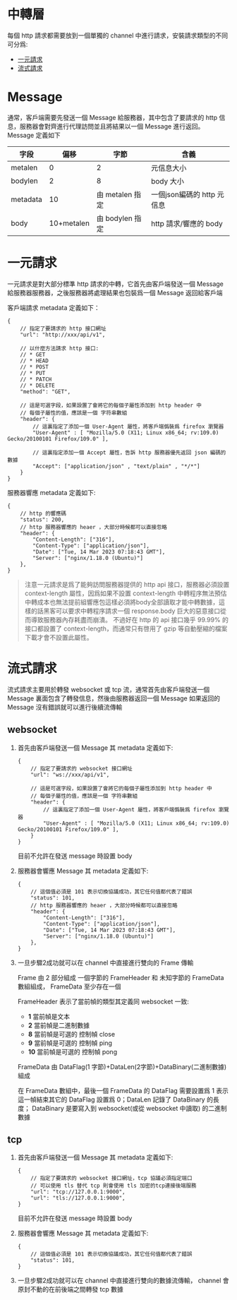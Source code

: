 # 中轉層

每個 http 請求都需要放到一個單獨的 channel 中進行請求，安裝請求類型的不同可分爲:

* [一元請求](#一元請求)
* [流式請求](#流式請求)

# Message

通常，客戶端需要先發送一個 Message 給服務器，其中包含了要請求的 http 信息，服務器會對齊進行代理訪問並且將結果以一個 Message 進行返回。 Message 定義如下

| 字段 | 偏移 | 字節 | 含義 |
|--- |--- |---|---|
|   metalen  |   0   |  2   |   元信息大小    |
|   bodylen  |   2   |  8   |   body 大小    |
|   metadata  |   10   |  由 metalen 指定   |   一個json編碼的 http 元信息    |
|   body  |   10+metalen   |  由 bodylen 指定   |   http 請求/響應的 body    |

# 一元請求

一元請求是對大部分標準 http 請求的中轉，它首先由客戶端發送一個 Message 給服務器服務器，之後服務器將處理結果也包裝爲一個 Message 返回給客戶端


客戶端請求 metadata 定義如下：

```
{
    // 指定了要請求的 http 接口網址
    "url": "http://xxx/api/v1", 

    // 以什麼方法請求 http 接口:
    // * GET 
    // * HEAD 
    // * POST 
    // * PUT 
    // * PATCH 
    // * DELETE
    "method": "GET",
    
    // 這是可選字段，如果設置了會將它的每個子屬性添加到 http header 中
    // 每個子屬性的值，應該是一個 字符串數組
    "header": {
        // 這裏指定了添加一個 User-Agent 屬性，將客戶端僞裝爲 firefox 瀏覽器
        "User-Agent" : [ "Mozilla/5.0 (X11; Linux x86_64; rv:109.0) Gecko/20100101 Firefox/109.0" ],

        // 這裏指定添加一個 Accept 屬性，告訴 http 服務器優先返回 json 編碼的數據
        "Accept": ["application/json" , "text/plain" , "*/*"]
    }
}
```


服務器響應 metadata 定義如下:

```
{
    // http 的響應碼
    "status": 200,
    // http 服務器響應的 heaer ，大部分時候都可以直接忽略
    "header": {
        "Content-Length": ["316"],
        "Content-Type": ["application/json"],
        "Date": ["Tue, 14 Mar 2023 07:18:43 GMT"],
        "Server": ["nginx/1.18.0 (Ubuntu)"]
    },
}
```

> 注意一元請求是爲了能夠訪問服務器提供的 http api 接口，服務器必須設置 context-length 屬性，因爲如果不設置 context-length 中轉程序無法預估中轉成本也無法提前組響應包這樣必須將body全部讀取才能中轉數據，這樣的話黑客可以要求中轉程序請求一個 response.body 巨大的惡意接口從而導致服務器內存耗盡而崩潰。
> 不過好在 http 的 api 接口幾乎 99.99% 的接口都設置了 context-length，而通常只有啓用了 gzip 等自動壓縮的檔案下載才會不設置此屬性。

# 流式請求

流式請求主要用於轉發 websocket 或 tcp 流，通常首先由客戶端發送一個 Message 裏面包含了轉發信息，然後由服務器返回一個 Message 如果返回的 Message 沒有錯誤就可以進行後續流傳輸

## websocket

1. 首先由客戶端發送一個 Message 其 metadata 定義如下:

    ```
    {
        // 指定了要請求的 websocket 接口網址
        "url": "ws://xxx/api/v1", 
        
        // 這是可選字段，如果設置了會將它的每個子屬性添加到 http header 中
        // 每個子屬性的值，應該是一個 字符串數組
        "header": {
            // 這裏指定了添加一個 User-Agent 屬性，將客戶端僞裝爲 firefox 瀏覽器
            "User-Agent" : [ "Mozilla/5.0 (X11; Linux x86_64; rv:109.0) Gecko/20100101 Firefox/109.0" ],
        }
    }
    ```

    目前不允許在發送 message 時設置 body

2.  服務器會響應 Message 其 metadata 定義如下:

    ```
    {
        // 這個值必須是 101 表示切換協議成功，其它任何值都代表了錯誤
        "status": 101,
        // http 服務器響應的 heaer ，大部分時候都可以直接忽略
        "header": {
            "Content-Length": ["316"],
            "Content-Type": ["application/json"],
            "Date": ["Tue, 14 Mar 2023 07:18:43 GMT"],
            "Server": ["nginx/1.18.0 (Ubuntu)"]
        },
    }
    ```
3. 一旦步驟2成功就可以在 channel 中直接進行雙向的 Frame 傳輸

    Frame 由 2 部分組成 一個字節的 FrameHeader 和 未知字節的 FrameData 數組組成， FrameData 至少存在一個

    FrameHeader 表示了當前幀的類型其定義同 websocket 一致:
    * **1** 當前幀是文本
    * **2** 當前幀是二進制數據
    * **8** 當前幀是可選的 控制幀 close
    * **9** 當前幀是可選的 控制幀 ping
    * **10** 當前幀是可選的 控制幀 pong

    FrameData 由 DataFlag(1 字節)+DataLen(2字節)+DataBinary(二進制數據) 組成

    在 FrameData 數組中，最後一個 FrameData 的 DataFlag 需要設置爲 1 表示這一幀結束其它的 DataFlag 設置爲 0；DataLen 記錄了 DataBinary 的長度； DataBinary 是要寫入到 websocket(或從 websocket 中讀取) 的二進制數據

## tcp

1. 首先由客戶端發送一個 Message 其 metadata 定義如下:

    ```
    {
        // 指定了要請求的 websocket 接口網址，tcp 協議必須指定端口
        // 可以使用 tls 替代 tcp 則會使用 tls 加密的tcp連接後端服務
        "url": "tcp://127.0.0.1:9000", 
        "url": "tls://127.0.0.1:9000", 
    }
    ```

    目前不允許在發送 message 時設置 body

2.  服務器會響應 Message 其 metadata 定義如下:

    ```
    {
        // 這個值必須是 101 表示切換協議成功，其它任何值都代表了錯誤
        "status": 101,
    }
    ```
3. 一旦步驟2成功就可以在 channel 中直接進行雙向的數據流傳輸， channel 會原封不動的在前後端之間轉發 tcp 數據